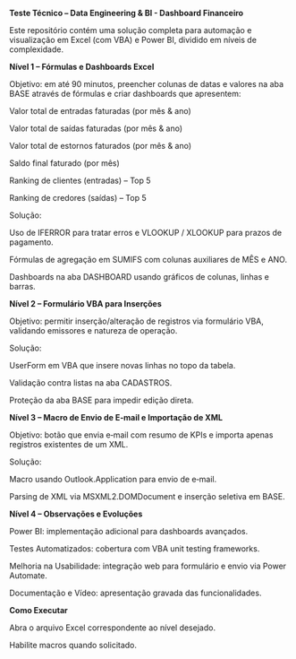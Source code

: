 **Teste Técnico – Data Engineering & BI - Dashboard Financeiro**

Este repositório contém uma solução completa para automação e visualização em Excel (com VBA) e Power BI, dividido em níveis de complexidade.

**Nível 1 – Fórmulas e Dashboards Excel**

Objetivo: em até 90 minutos, preencher colunas de datas e valores na aba BASE através de fórmulas e criar dashboards que apresentem:

Valor total de entradas faturadas (por mês & ano)

Valor total de saídas faturadas (por mês & ano)

Valor total de estornos faturados (por mês & ano)

Saldo final faturado (por mês)

Ranking de clientes (entradas) – Top 5

Ranking de credores (saídas) – Top 5

Solução:

Uso de IFERROR para tratar erros e VLOOKUP / XLOOKUP para prazos de pagamento.

Fórmulas de agregação em SUMIFS com colunas auxiliares de MÊS e ANO.

Dashboards na aba DASHBOARD usando gráficos de colunas, linhas e barras.

**Nível 2 – Formulário VBA para Inserções**

Objetivo: permitir inserção/alteração de registros via formulário VBA, validando emissores e natureza de operação.

Solução:

UserForm em VBA que insere novas linhas no topo da tabela.

Validação contra listas na aba CADASTROS.

Proteção da aba BASE para impedir edição direta.

**Nível 3 – Macro de Envio de E‑mail e Importação de XML**

Objetivo: botão que envia e‑mail com resumo de KPIs e importa apenas registros existentes de um XML.

Solução:

Macro usando Outlook.Application para envio de e‑mail.

Parsing de XML via MSXML2.DOMDocument e inserção seletiva em BASE.


**Nível 4 – Observações e Evoluções**

Power BI: implementação adicional para dashboards avançados.

Testes Automatizados: cobertura com VBA unit testing frameworks.

Melhoria na Usabilidade: integração web para formulário e envio via Power Automate.

Documentação e Vídeo: apresentação gravada das funcionalidades.

**Como Executar**

Abra o arquivo Excel correspondente ao nível desejado.

Habilite macros quando solicitado.


